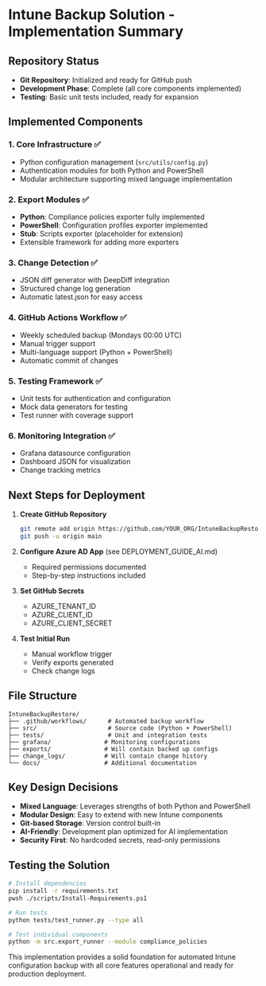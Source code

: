 # Intune Backup Solution - Implementation Summary

## Repository Status
- **Git Repository**: Initialized and ready for GitHub push
- **Development Phase**: Complete (all core components implemented)
- **Testing**: Basic unit tests included, ready for expansion

## Implemented Components

### 1. Core Infrastructure ✅
- Python configuration management (`src/utils/config.py`)
- Authentication modules for both Python and PowerShell
- Modular architecture supporting mixed language implementation

### 2. Export Modules ✅
- **Python**: Compliance policies exporter fully implemented
- **PowerShell**: Configuration profiles exporter implemented
- **Stub**: Scripts exporter (placeholder for extension)
- Extensible framework for adding more exporters

### 3. Change Detection ✅
- JSON diff generator with DeepDiff integration
- Structured change log generation
- Automatic latest.json for easy access

### 4. GitHub Actions Workflow ✅
- Weekly scheduled backup (Mondays 00:00 UTC)
- Manual trigger support
- Multi-language support (Python + PowerShell)
- Automatic commit of changes

### 5. Testing Framework ✅
- Unit tests for authentication and configuration
- Mock data generators for testing
- Test runner with coverage support

### 6. Monitoring Integration ✅
- Grafana datasource configuration
- Dashboard JSON for visualization
- Change tracking metrics

## Next Steps for Deployment

1. **Create GitHub Repository**
   ```bash
   git remote add origin https://github.com/YOUR_ORG/IntuneBackupRestore.git
   git push -u origin main
   ```

2. **Configure Azure AD App** (see DEPLOYMENT_GUIDE_AI.md)
   - Required permissions documented
   - Step-by-step instructions included

3. **Set GitHub Secrets**
   - AZURE_TENANT_ID
   - AZURE_CLIENT_ID
   - AZURE_CLIENT_SECRET

4. **Test Initial Run**
   - Manual workflow trigger
   - Verify exports generated
   - Check change logs

## File Structure
```
IntuneBackupRestore/
├── .github/workflows/      # Automated backup workflow
├── src/                    # Source code (Python + PowerShell)
├── tests/                  # Unit and integration tests
├── grafana/               # Monitoring configurations
├── exports/               # Will contain backed up configs
├── change_logs/           # Will contain change history
└── docs/                  # Additional documentation
```

## Key Design Decisions
- **Mixed Language**: Leverages strengths of both Python and PowerShell
- **Modular Design**: Easy to extend with new Intune components
- **Git-based Storage**: Version control built-in
- **AI-Friendly**: Development plan optimized for AI implementation
- **Security First**: No hardcoded secrets, read-only permissions

## Testing the Solution
```bash
# Install dependencies
pip install -r requirements.txt
pwsh ./scripts/Install-Requirements.ps1

# Run tests
python tests/test_runner.py --type all

# Test individual components
python -m src.export_runner --module compliance_policies
```

This implementation provides a solid foundation for automated Intune configuration backup with all core features operational and ready for production deployment.
